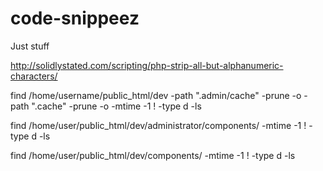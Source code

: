 code-snippeez
=============

Just stuff

http://solidlystated.com/scripting/php-strip-all-but-alphanumeric-characters/

find /home/username/public_html/dev -path ".admin/cache" -prune -o -path ".cache" -prune -o -mtime -1 \! -type d -ls

find /home/user/public_html/dev/administrator/components/ -mtime -1 \! -type d -ls

find /home/user/public_html/dev/components/ -mtime -1 \! -type d -ls
